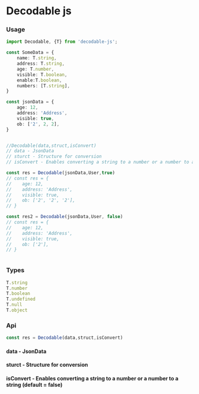 # Decodable js

### Usage

```ts
import Decodable, {T} from 'decodable-js';

const SomeData = {
    name: T.string,
    address: T.string,
    age: T.number,
    visible: T.boolean,
    enable:T.boolean,
    numbers: [T.string],
}

const jsonData = {
    age: 12,
    address: 'Address',
    visible: true,
    ob: ['2', 2, 2],
}


//Decodable(data,struct,isConvert)
// data - JsonData
// sturct - Structure for conversion
// isConvert - Enables converting a string to a number or a number to a string (default = false)

const res = Decodable(jsonData,User,true)
// const res = {
//    age: 12,
//    address: 'Address',
//    visible: true,
//    ob: ['2', '2', '2'],
// }

const res2 = Decodable(jsonData,User, false)
// const res = {
//    age: 12,
//    address: 'Address',
//    visible: true,
//    ob: ['2'],
// }



```

### Types

```ts
T.string
T.number
T.boolean
T.undefined
T.null
T.object
```

### Api

```ts
const res = Decodable(data,struct,isConvert)
```
#### data - JsonData
#### sturct - Structure for conversion
#### isConvert - Enables converting a string to a number or a number to a string (default = false)

